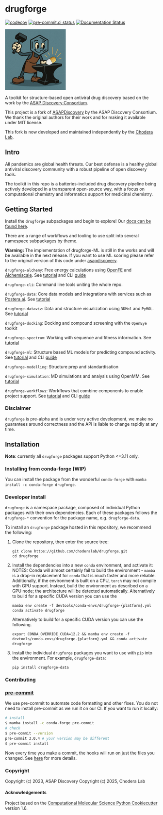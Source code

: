drugforge
=============
[//]: # (Badges)
[![codecov](https://codecov.io/gh/choderalab/drugforge/branch/main/graph/badge.svg)](https://codecov.io/gh/choderalab/drugforge/branch/main)
[![pre-commit.ci status](https://results.pre-commit.ci/badge/github/choderalab/drugforge/main.svg)](https://results.pre-commit.ci/latest/github/choderalab/drugforge/main)
[![Documentation Status](https://readthedocs.org/projects/asapdiscovery/badge/?version=latest)](https://asapdiscovery.readthedocs.io/en/latest/?badge=latest)

<img src="docs/_static/smelty_v3.png" width="200">

A toolkit for structure-based open antiviral drug discovery based on the work by the [ASAP Discovery Consortium](https://asapdiscovery.org/).

This project is a fork of  [ASAPDiscovery](https://github.com/asapdiscovery/asapdiscovery) by the ASAP Discovery Consortium. We thank the original authors for their work and for making it available under MIT license.

This fork is now developed and maintained independently by the [Chodera Lab](https://www.choderalab.org/).
 

## Intro

All pandemics are global health threats. Our best defense is a healthy global antiviral discovery community with a robust pipeline of open discovery tools. 

The toolkit in this repo is a batteries-included drug discovery pipeline being actively developed in a transparent open-source way, with a focus on computational chemistry and informatics support for medicinal chemistry. 


## Getting Started

Install the `drugforge` subpackages and begin to explore! Our [docs can be found here](https://drugforge.readthedocs.io/en/latest).

There are a range of workflows and tooling to use split into several namespace subpackages by theme.

**Warning:** The implementation of drugforge-ML is still in the works and will be available in the next release. If you want to use ML scoring please refer to the original version of this code under [asapdiscovery](https://github.com/asapdiscovery/asapdiscovery). 

`drugforge-alchemy`: Free energy calculations using [OpenFE](https://openfree.energy/) and [Alchemiscale](https://docs.alchemiscale.org/en/latest/). See [tutorial](https://drugforge.readthedocs.io/en/latest/tutorials/running_alchemical_free_energy_calculations.html) and CLI [guide](https://asapdiscovery.readthedocs.io/en/latest/guides/using_asap_alchemy_cli.html)

`drugforge-cli`: Command line tools uniting the whole repo.

`drugforge-data`: Core data models and integrations with services such as [Postera.ai](https://postera.ai/). See [tutorial](https://asapdiscovery.readthedocs.io/en/latest/tutorials/interfacing_with_databases_and_systems.html)

`drugforge-dataviz`: Data and structure visualization using `3DMol` and `PyMOL`. See [tutorial](https://asapdiscovery.readthedocs.io/en/latest/tutorials/visualizing_asap_targets.html)

`drugforge-docking`: Docking and compound screening with the `OpenEye` toolkit

`drugforge-spectrum`: Working with sequence and fitness information. See [tutorial](https://asapdiscovery.readthedocs.io/en/latest/tutorials/exploring_related_sequences_and_structures.html)

`drugforge-ml`: Structure based ML models for predicting compound activity. See [tutorial](https://asapdiscovery.readthedocs.io/en/latest/tutorials/training_ml_models_on_asap_data.html) and CLI [guide](https://asapdiscovery.readthedocs.io/en/latest/guides/using_ml_cli.html)

`drugforge-modelling`: Structure prep and standardisation

`drugforge-simulation`: MD simulations and analysis using OpenMM. See [tutorial](https://asapdiscovery.readthedocs.io/en/latest/tutorials/running_md_simulations.html)

`drugforge-workflows`: Workflows that combine components to enable project support. See [tutorial](https://asapdiscovery.readthedocs.io/en/latest/tutorials/docking_and_scoring.html) and CLI [guide](https://asapdiscovery.readthedocs.io/en/latest/guides/using_docking_cli.html)


### Disclaimer

`drugforge` is pre-alpha and is under very active development, we make no guarantees around correctness and the API is liable to change rapidly at any time.


## Installation

**Note**: currently all `drugforge` packages support Python <=3.11 only.


### Installing from conda-forge (WIP)

You can install the package from the wonderful `conda-forge` with `mamba install -c conda-forge drugforge`.

### Developer install

`drugforge` is a namespace package, composed of individual Python packages with their own dependencies.
Each of these packages follows the `drugforge-*` convention for the package name, e.g. `drugforge-data`.

To install an `drugforge` package hosted in this repository, we recommend the following:

1. Clone the repository, then enter the source tree:

    ```
    git clone https://github.com/choderalab/drugforge.git
    cd drugforge
    ```

2. Install the dependencies into a new `conda` environment, and activate it:
   NOTES: Conda will almost certainly fail to build the environment - `mamba` is a drop-in replacement for `conda` that is much faster and more reliable.  Additionally, if the environment is built on a CPU, `torch` may not compile with GPU support. Instead, build the environment as described on a GPU node; the architecture will be detected automatically. Alternatively to build for a specific CUDA version you can use the

    ```
    mamba env create -f devtools/conda-envs/drugforge-{platform}.yml
    conda activate drugforge
    ```
    Alternatively to build for a specific CUDA version you can use the following.
    ```
    export CONDA_OVERRIDE_CUDA=12.2 && mamba env create -f devtools/conda-envs/drugforge-{platform}.yml && conda activate drugforge
    ```


3. Install the individual `drugforge` packages you want to use with `pip` into the environment.
   For example, `drugforge-data`:

    ```
    pip install drugforge-data
    ```


### Contributing

### [pre-commit](https://pre-commit.com/#intro)

We use pre-commit to automate code formatting and other fixes.
You do not need to install pre-commit as we run it on our CI.
If you want to run it locally:
```bash
# install
$ mamba install -c conda-forge pre-commit
# check
$ pre-commit --version
pre-commit 3.0.4 # your version may be different
$ pre-commit install
```

Now every time you make a commit, the hooks will run on just the files you changed.
See [here](https://pre-commit.com/#usage) for more details.

### Copyright

Copyright (c) 2023, ASAP Discovery
Copyright (c) 2025, Chodera Lab


#### Acknowledgements

Project based on the
[Computational Molecular Science Python Cookiecutter](https://github.com/molssi/cookiecutter-cms) version 1.6.
